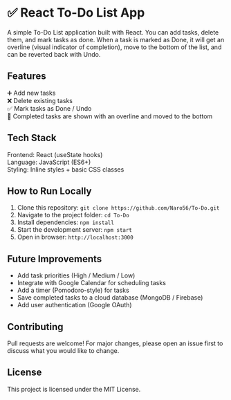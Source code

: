 # ✅ React To-Do List App
A simple To-Do List application built with React. You can add tasks, delete them, and mark tasks as done. When a task is marked as Done, it will get an overline (visual indicator of completion), move to the bottom of the list, and can be reverted back with Undo.

## Features
➕ Add new tasks  
❌ Delete existing tasks  
✅ Mark tasks as Done / Undo  
📌 Completed tasks are shown with an overline and moved to the bottom  

## Tech Stack
Frontend: React (useState hooks)  
Language: JavaScript (ES6+)  
Styling: Inline styles + basic CSS classes  

## How to Run Locally
1. Clone this repository: `git clone https://github.com/Naro56/To-Do.git`  
2. Navigate to the project folder: `cd To-Do`  
3. Install dependencies: `npm install`  
4. Start the development server: `npm start`  
5. Open in browser: `http://localhost:3000`  

## Future Improvements
- Add task priorities (High / Medium / Low)  
- Integrate with Google Calendar for scheduling tasks  
- Add a timer (Pomodoro-style) for tasks  
- Save completed tasks to a cloud database (MongoDB / Firebase)  
- Add user authentication (Google OAuth)  

## Contributing
Pull requests are welcome! For major changes, please open an issue first to discuss what you would like to change.  

## License
This project is licensed under the MIT License.
